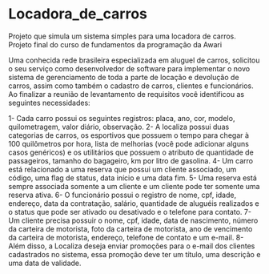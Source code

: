 # Locadora_de_carros
Projeto que simula um sistema simples para uma locadora de carros. Projeto final do curso de fundamentos da programação da Awari

Uma conhecida rede brasileira especializada em aluguel de carros, solicitou o seu serviço como desenvolvedor de software para implementar o novo sistema de gerenciamento de toda a parte de locação e devolução de carros, assim como também o cadastro de carros, clientes e funcionários. Ao finalizar a reunião de levantamento de requisitos você identificou as seguintes necessidades:

1- Cada carro possui os seguintes registros: placa, ano, cor, modelo, quilometragem, valor diário, observação.
2- A localiza possui duas categorias de carros, os esportivos que possuem o tempo para chegar à 100 quilômetros por hora, lista de melhorias (você pode adicionar alguns casos genéricos) e os utilitários que possuem o atributo de quantidade de passageiros, tamanho do bagageiro, km por litro de gasolina.
4- Um carro está relacionado a uma reserva que possui um cliente associado, um código, uma flag de status, data início e uma data fim.
5- Uma reserva está sempre associada somente a um cliente e um cliente pode ter somente uma reserva ativa.
6- O funcionário possui o registro de nome, cpf, idade, endereço, data da contratação, salário, quantidade de aluguéis realizados e o status que pode ser ativado ou desativado e o telefone para contato.
7- Um cliente precisa possuir o nome, cpf, idade, data de nascimento, número da carteira de motorista, foto da carteira de motorista, ano de vencimento da carteira de motorista, endereço, telefone de contato e um e-mail.
8- Além disso, a Localiza deseja enviar promoções para o e-mail dos clientes cadastrados no sistema, essa promoção deve ter um título, uma descrição e uma data de validade.